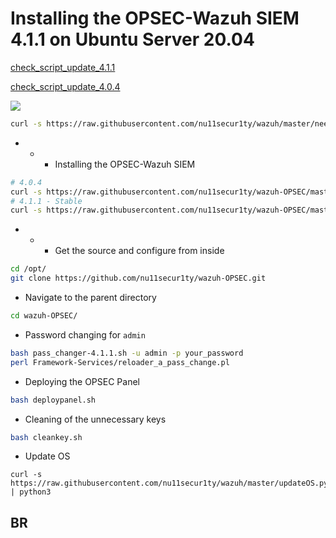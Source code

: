 # Installing the OPSEC-Wazuh SIEM 4.1.1 on Ubuntu Server 20.04

[check_script_update_4.1.1](https://raw.githubusercontent.com/wazuh/wazuh-documentation/4.1.1/resources/open-distro/unattended-installation/all-in-one-installation.sh)

[check_script_update_4.0.4](https://raw.githubusercontent.com/wazuh/wazuh-documentation/4.0.4/resources/open-distro/unattended-installation/all-in-one-installation.sh)

![](https://github.com/nu11secur1ty/wazuh/blob/master/OPSEC/logo.png)

```bash
curl -s https://raw.githubusercontent.com/nu11secur1ty/wazuh/master/needtoinstall.sh | bash
```
- - - Installing the OPSEC-Wazuh SIEM
```bash
# 4.0.4 
curl -s https://raw.githubusercontent.com/nu11secur1ty/wazuh-OPSEC/master/sakai-4.0.4.sh | bash
# 4.1.1 - Stable
curl -s https://raw.githubusercontent.com/nu11secur1ty/wazuh-OPSEC/master/sakai-4.1.1-03.06.2021.sh | bash
```
- - - Get the source and configure from inside
```bash
cd /opt/
git clone https://github.com/nu11secur1ty/wazuh-OPSEC.git
```
- Navigate to the parent directory
```bash
cd wazuh-OPSEC/
```
- Password changing for `admin`
```bash
bash pass_changer-4.1.1.sh -u admin -p your_password
perl Framework-Services/reloader_a_pass_change.pl
```
-  Deploying the OPSEC Panel
```bash
bash deploypanel.sh
```
- Cleaning of the unnecessary keys
```bash
bash cleankey.sh
```
- Update OS
```curl
curl -s https://raw.githubusercontent.com/nu11secur1ty/wazuh/master/updateOS.py | python3
```
## BR
